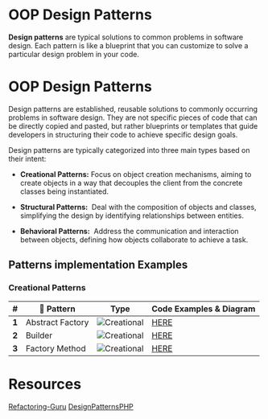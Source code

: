 # OOP Design Patterns

**Design patterns** are typical solutions to common problems in software design. Each pattern is like a blueprint that you can customize to solve a particular design problem in your code.




# OOP Design Patterns

Design patterns are established, reusable solutions to commonly occurring problems in software design. They are not specific pieces of code that can be directly copied and pasted, but rather blueprints or templates that guide developers in structuring their code to achieve specific design goals.

Design patterns are typically categorized into three main types based on their intent:

- **Creational Patterns:** Focus on object creation mechanisms, aiming to create objects in a way that decouples the client from the concrete classes being instantiated.
    
- **Structural Patterns:**  Deal with the composition of objects and classes, simplifying the design by identifying relationships between entities.

- **Behavioral Patterns:**  Address the communication and interaction between objects, defining how objects collaborate to achieve a task.



## Patterns implementation Examples

### Creational Patterns

| #     | 📖 Pattern       | Type                                                               | Code Examples & Diagram                                                                                                                               |
| ----- | ---------------- | ------------------------------------------------------------------ | ----------------------------------------------------------------------------------------------------------------------------------------------------- |
| **1** | Abstract Factory | ![Creational](https://img.shields.io/badge/Creational-light_green) | [HERE](https://github.com/khalid-el-masnaoui/OOP-Principles-and-Design-Patterns-Notes/blob/main/design-patterns/Creational/AbstractFactory/README.md) |
| **2** | Builder          | ![Creational](https://img.shields.io/badge/Creational-light_green) | [HERE](https://github.com/khalid-el-masnaoui/OOP-Principles-and-Design-Patterns-Notes/blob/main/design-patterns/Creational/Builder/README.md)         |
| **3** | Factory Method   | ![Creational](https://img.shields.io/badge/Creational-light_green) | [HERE](https://github.com/khalid-el-masnaoui/OOP-Principles-and-Design-Patterns-Notes/blob/main/design-patterns/Creational/FactoryMethod/README.md)   |







# Resources 
[Refactoring-Guru](https://refactoring.guru/design-patterns/catalog)
[DesignPatternsPHP](https://designpatternsphp.readthedocs.io/en/latest/index.html)